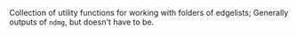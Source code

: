Collection of utility functions for working with folders of edgelists;
Generally outputs of `ndmg`, but doesn't have to be.
